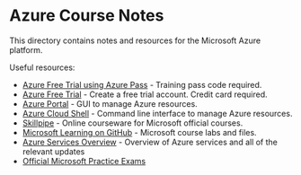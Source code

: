 # Azure Course Notes

This directory contains notes and resources for the Microsoft Azure platform.

Useful resources:

* [Azure Free Trial using Azure Pass](https://www.microsoftazurepass.com/) - Training pass code required.
* [Azure Free Trial](https://azure.microsoft.com/free/) - Create a free trial account. Credit card required.
* [Azure Portal](https://portal.azure.com/) - GUI to manage Azure resources.
* [Azure Cloud Shell](https://shell.azure.com/) - Command line interface to manage Azure resources.
* [Skillpipe](https://skillpipe.com/) - Online courseware for Microsoft official courses.
* [Microsoft Learning on GitHub](https://github.com/MicrosoftLearning) - Microsoft course labs and files.
* [Azure Services Overview](https://azurecharts.com/overview) - Overview of Azure services and all of the relevant updates
* [Official Microsoft Practice Exams](https://vladtalkstech.com/2022/01/free-practice-questions-for-select-microsoft-certifications.html?fbclid=IwAR06hKdPFQll6l6v6gSgyJmJWNp_pr6xKJsj3-HdGI-81pI6DT4r_n0t_F4)


